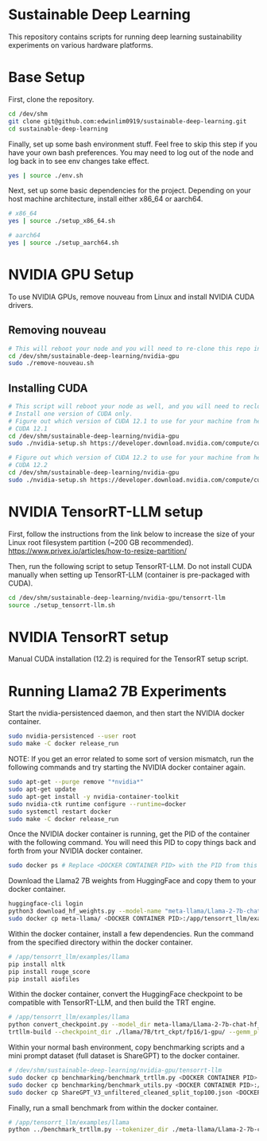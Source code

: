 # Sustainable Deep Learning
This repository contains scripts for running deep learning sustainability experiments on various hardware platforms.

# Base Setup
First, clone the repository.
```bash
cd /dev/shm
git clone git@github.com:edwinlim0919/sustainable-deep-learning.git
cd sustainable-deep-learning
```

Finally, set up some bash environment stuff.
Feel free to skip this step if you have your own bash preferences.
You may need to log out of the node and log back in to see env changes take effect.
```bash
yes | source ./env.sh
```

Next, set up some basic dependencies for the project.
Depending on your host machine architecture, install either x86_64 or aarch64.
```bash
# x86_64
yes | source ./setup_x86_64.sh

# aarch64
yes | source ./setup_aarch64.sh
```

# NVIDIA GPU Setup
To use NVIDIA GPUs, remove nouveau from Linux and install NVIDIA CUDA drivers.
## Removing nouveau
```bash
# This will reboot your node and you will need to re-clone this repo in /dev/shm
cd /dev/shm/sustainable-deep-learning/nvidia-gpu
sudo ./remove-nouveau.sh
```

## Installing CUDA
```bash
# This script will reboot your node as well, and you will need to reclone this repo in /dev/shm (examples provided below).
# Install one version of CUDA only.
# Figure out which version of CUDA 12.1 to use for your machine from here: https://developer.nvidia.com/cuda-12-1-0-download-archive
# CUDA 12.1
cd /dev/shm/sustainable-deep-learning/nvidia-gpu
sudo ./nvidia-setup.sh https://developer.download.nvidia.com/compute/cuda/12.1.0/local_installers/cuda_12.1.0_530.30.02_linux.run cuda_12.1.0_530.30.02_linux.run

# Figure out which version of CUDA 12.2 to use for your machine from here: https://developer.nvidia.com/cuda-12-2-0-download-archive
# CUDA 12.2
cd /dev/shm/sustainable-deep-learning/nvidia-gpu
sudo ./nvidia-setup.sh https://developer.download.nvidia.com/compute/cuda/12.2.0/local_installers/cuda_12.2.0_535.54.03_linux.run cuda_12.2.0_535.54.03_linux.run
```

# NVIDIA TensorRT-LLM setup
First, follow the instructions from the link below to increase the size of your Linux root filesystem partition (~200 GB recommended).
https://www.privex.io/articles/how-to-resize-partition/

Then, run the following script to setup TensorRT-LLM.
Do not install CUDA manually when setting up TensorRT-LLM (container is pre-packaged with CUDA).
```bash
cd /dev/shm/sustainable-deep-learning/nvidia-gpu/tensorrt-llm
source ./setup_tensorrt-llm.sh
```

# NVIDIA TensorRT setup
Manual CUDA installation (12.2) is required for the TensorRT setup script.


# Running Llama2 7B Experiments
Start the nvidia-persistenced daemon, and then start the NVIDIA docker container.
```bash
sudo nvidia-persistenced --user root
sudo make -C docker release_run
```

NOTE: If you get an error related to some sort of version mismatch, run the following commands and try starting the NVIDIA docker container again.
```bash
sudo apt-get --purge remove "*nvidia*"
sudo apt-get update
sudo apt-get install -y nvidia-container-toolkit
sudo nvidia-ctk runtime configure --runtime=docker
sudo systemctl restart docker
sudo make -C docker release_run
```

Once the NVIDIA docker container is running, get the PID of the container with the following command. You will need this PID to copy things back and forth from your NVIDIA docker container.
```bash
sudo docker ps # Replace <DOCKER CONTAINER PID> with the PID from this command
```

Download the Llama2 7B weights from HuggingFace and copy them to your docker container.
```bash
huggingface-cli login
python3 download_hf_weights.py --model-name "meta-llama/Llama-2-7b-chat-hf"
sudo docker cp meta-llama/ <DOCKER CONTAINER PID>:/app/tensorrt_llm/examples/llama
```

Within the docker container, install a few dependencies. Run the command from the specified directory within the docker container.
```bash
# /app/tensorrt_llm/examples/llama
pip install nltk
pip install rouge_score
pip install aiofiles
```

Within the docker container, convert the HuggingFace checkpoint to be compatible with TensorRT-LLM, and then build the TRT engine.
```bash
# /app/tensorrt_llm/examples/llama
python convert_checkpoint.py --model_dir meta-llama/Llama-2-7b-chat-hf_model --dtype float16 --output_dir ./llama/7B/trt_ckpt/fp16/1-gpu/
trtllm-build --checkpoint_dir ./llama/7B/trt_ckpt/fp16/1-gpu/ --gemm_plugin float16 --output_dir ./llama/7B/trt_engines/fp16/1-gpu-1-batch/ --max_batch_size 1
```

Within your normal bash environment, copy benchmarking scripts and a mini prompt dataset (full dataset is ShareGPT) to the docker container.
```bash
# /dev/shm/sustainable-deep-learning/nvidia-gpu/tensorrt-llm
sudo docker cp benchmarking/benchmark_trtllm.py <DOCKER CONTAINER PID>:/app/tensorrt_llm/examples/benchmark_trtllm.py
sudo docker cp benchmarking/benchmark_utils.py <DOCKER CONTAINER PID>:/app/tensorrt_llm/examples/benchmark_utils.py
sudo docker cp ShareGPT_V3_unfiltered_cleaned_split_top100.json <DOCKER CONTAINER PID>:/app/tensorrt_llm/examples/ShareGPT_V3_unfiltered_cleaned_split_top100.json
```

Finally, run a small benchmark from within the docker container.
```bash
# /app/tensorrt_llm/examples/llama
python ../benchmark_trtllm.py --tokenizer_dir ./meta-llama/Llama-2-7b-chat-hf_tokenizer/ --engine_dir ./llama/7B/trt_engines/fp16/1-gpu-1-batch/ --dataset_path ../ShareGPT_V3_unfiltered_cleaned_split_top100.json --num_requests_sample 4 --max_batch_size 1 --max_input_tokens 1000 --max_output_tokens 1000 --output_dir ./outputs/llama/7B/fp16/1-gpu-1-batch --output_file dev_testing.out --random_seed 42 --num_iterations 10
```
